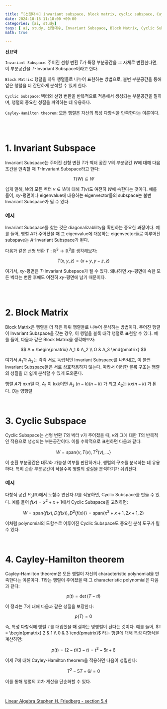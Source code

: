 ```yaml
---

title: “[선형대수] invariant subspace, block matrix, cyclic subspace, Cayley-Hamilton theorem”  
date: 2024-10-15 11:18:00 +09:00  
categories: [ai, study]  
tags: [ ai, study, 선형대수, Invariant Subspace, Block Matrix, Cyclic Subspace, Cayley-Hamilton]  
math: true  

---
```


**선요약**

`Invariant Subspace`: 주어진 선형 변환 $T$가 특정 부분공간을 그 자체로 변환한다면, 이 부분공간을 $T$-Invariant Subspace이라고 한다. 

`Block Matrix`: 행렬을 하위 행렬들로 나누어 표현하는 방법으로, 불변 부분공간을 통해 얻은 행렬을 더 간단하게 분석할 수 있게 한다.

`Cyclic Subspace`: 벡터와 선형 변환을 반복적으로 적용해서 생성되는 부분공간을 말하며, 행렬의 중요한 성질을 파악하는 데 유용하다.

`Cayley-Hamilton theorem`: 모든 행렬은 자신의 특성 다항식을 만족한다는 이론이다.

<br/>
<br/>

# **1. Invariant Subspace**

Invariant Subspace는 주어진 선형 변환 $T$가 벡터 공간 $V$의 부분공간 $W$에 대해 다음 조건을 만족할 때 $T$-Invariant Subspace라고 한다:

$$
T(W) \subseteq W
$$

쉽게 말해, $W$의 모든 벡터 $v \in W$에 대해 $T(v)$도 여전히 $W$에 속한다는 것이다. 예를 들어, $xy$-평면이나 eigenvalue에 대응하는 eigenvector들의 subspace는 불변 Invariant Subspace가 될 수 있다.

### **예시**

Invariant Subspace를 찾는 것은 diagonalizablilty을 확인하는 중요한 과정이다. 예를 들어, 행렬 $A$가 주어졌을 때 그 eigenvalue에 대응하는 eigenvector들로 이루어진 subspave는 $A$-Invariant Subspace가 된다.

다음과 같은 선형 변환 $T : \mathbb{R}^3 \to \mathbb{R}^3$를 생각해보자:

$$
T(x, y, z) = (x + y, y - z, z)
$$

여기서, $xy$-평면은 $T$-Invariant Subspace가 될 수 있다. 왜냐하면 $xy$-평면에 속한 모든 벡터는 변환 후에도 여전히 $xy$-평면에 남기 때문이다.

<br/>

<br/>

# **2. Block Matrix**

Block Matrix은 행렬을 더 작은 하위 행렬들로 나누어 분석하는 방법이다. 주어진 행렬이 Invariant Subspace을 갖는 경우, 이 행렬을 블록 대각 행렬로 표현할 수 있다. 예를 들어, 다음과 같은 Block Matrix을 생각해보자:

$$
A = \begin{pmatrix} A_1 & A_2 \\ O & A_3 \end{pmatrix}
$$

여기서 $A_1$과 $A_3$는 각각 서로 독립적인 Invariant Subspace를 나타내고, 이 불변 Invariant Subspace들은 서로 상호작용하지 않는다. 따라서 이러한 블록 구조는 행렬의 성질을 더 쉽게 분석할 수 있게 도와준다.

행렬 $A$가 nxn일 때, $A_1$ 이 kxk이면 $A_3$ $(n-k)(n-k)$ 가 되고 $A_2$는 $kx(n-k)$ 가 된다. $O$는 영행렬

<br/>

# **3. Cyclic Subspace**

Cyclic Subspace는 선형 변환 $T$와 벡터 $v$가 주어졌을 때, $v$와 그에 대한 $T$의 반복적인 작용으로 생성되는 부분공간이다. 이를 수학적으로 표현하면 다음과 같다:

$$
W = \text{span}\{v, T(v), T^2(v), \dots \}
$$

이 순환 부분공간은 대각화 가능성 여부를 판단하거나, 행렬의 구조를 분석하는 데 유용하다. 특히 순환 부분공간이 작을수록 행렬의 성질을 분석하기가 쉬워진다.

### **예시**

다항식 공간 $P_3(\mathbb{R})$에서 도함수 연산자 $D$를 적용하면, Cyclic Subspace를 만들 수 있다. 예를 들어 $f(x) = x^2 + x + 1$에서 Cyclic Subspace을 고려하면:

$$
W = \text{span}\{f(x), D(f(x)), D^2(f(x))\} = \text{span}\{x^2 + x + 1, 2x + 1, 2\}
$$

이처럼 polynomial의 도함수로 이루어진 Cyclic Subspace도 중요한 분석 도구가 될 수 있다.

<br/>

# **4. Cayley-Hamilton theorem**

Cayley-Hamilton theorem은 모든 행렬이 자신의 characteristic polynomial을 만족한다는 이론이다. $T$라는 행렬이 주어졌을 때 그 characteristic polynomial은 다음과 같다:

$$
p(t) = \det(T - tI)
$$

이 정리는 $T$에 대해 다음과 같은 성질을 보장한다:

$$
p(T) = 0
$$

즉, 특성 다항식에 행렬 $T$를 대입했을 때 결과는 영행렬이 된다는 것이다. 예를 들어, $T = \begin{pmatrix} 2 & 1 \\ 0 & 3 \end{pmatrix}$ 라는 행렬에 대해 특성 다항식을 계산하면:

$$
p(t) = (2 - t)(3 - t) = t^2 - 5t + 6
$$

이제 $T$에 대해 Cayley-Hamilton theorem을 적용하면 다음이 성립한다:

$$
T^2 - 5T + 6I = 0
$$

이를 통해 행렬의 고차 계산을 단순화할 수 있다.

<br/>


[Linear Algebra Stephen H. Friedberg - section 5.4](https://g.co/kgs/PAu2zpL)